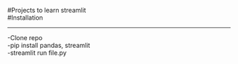 #Projects to learn streamlit<br>
#Installation<br><hr>
-Clone repo<br>
-pip install pandas, streamlit<br>
-streamlit run file.py
